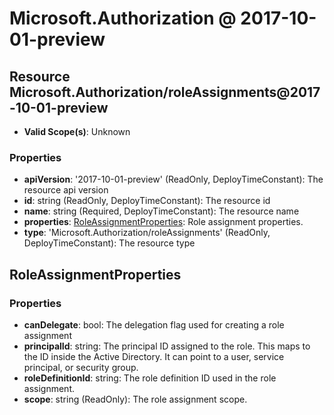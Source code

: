 # Microsoft.Authorization @ 2017-10-01-preview

## Resource Microsoft.Authorization/roleAssignments@2017-10-01-preview
* **Valid Scope(s)**: Unknown
### Properties
* **apiVersion**: '2017-10-01-preview' (ReadOnly, DeployTimeConstant): The resource api version
* **id**: string (ReadOnly, DeployTimeConstant): The resource id
* **name**: string (Required, DeployTimeConstant): The resource name
* **properties**: [RoleAssignmentProperties](#roleassignmentproperties): Role assignment properties.
* **type**: 'Microsoft.Authorization/roleAssignments' (ReadOnly, DeployTimeConstant): The resource type

## RoleAssignmentProperties
### Properties
* **canDelegate**: bool: The delegation flag used for creating a role assignment
* **principalId**: string: The principal ID assigned to the role. This maps to the ID inside the Active Directory. It can point to a user, service principal, or security group.
* **roleDefinitionId**: string: The role definition ID used in the role assignment.
* **scope**: string (ReadOnly): The role assignment scope.

